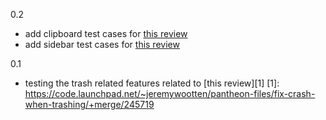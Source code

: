 0.2
  - add clipboard test cases for [this review][2]
  - add sidebar test cases for [this review][3]

[2]: https://code.launchpad.net/~jeremywootten/pantheon-files/fix-selection-after-multiple-paste-events/+merge/246054
[3]: https://code.launchpad.net/~jeremywootten/pantheon-files/fix-1407468/+merge/246056

0.1
  - testing the trash related features related to [this review][1]
[1]: https://code.launchpad.net/~jeremywootten/pantheon-files/fix-crash-when-trashing/+merge/245719

